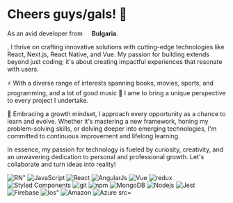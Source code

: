 <h1>Cheers guys/gals! 🥃 </h1>
As an avid developer  from <img src="https://img.icons8.com/color/512/bulgaria-circular.png" width="13"/> <b>Bulgaria</b>.</p> , I thrive on crafting innovative solutions with cutting-edge technologies like React, Next.js, React Native, and Vue. My passion for building extends beyond just coding; it's about creating impactful experiences that resonate with users.

⚡ With a diverse range of interests spanning books, movies, sports, and programming, and a lot of good music 🪩 I ame to bring a unique perspective to every project I undertake. 

🌱 Embracing a growth mindset, I approach every opportunity as a chance to learn and evolve. Whether it's mastering a new framework, honing my problem-solving skills, or delving deeper into emerging technologies, I'm committed to continuous improvement and lifelong learning.

In essence, my passion for technology is fueled by curiosity, creativity, and an unwavering dedication to personal and professional growth. Let's collaborate and turn ideas into reality!


<p>
  <img alt =RN" src="https://img.shields.io/badge/React_Native-20232A?style=for-the-badge&logo=react&logoColor=61DAFB"/>
  <img alt="JavaScript" src="https://img.shields.io/badge/JavaScript-323330?style=for-the-badge&logo=javascript&logoColor=F7DF1E" />
  <img alt="React" src="https://img.shields.io/badge/React-20232A?style=for-the-badge&logo=react&logoColor=61DAFB" />
  <img alt ="AngularJs" src ="https://img.shields.io/badge/AngularJS-E23237?style=for-the-badge&logo=angularjs&logoColor=white"/>
  <img alt ="Vue" src ="https://img.shields.io/badge/Vue.js-35495E?style=for-the-badge&logo=vue.js&logoColor=4FC08D/>
  <img alt="TypeScript" src="https://img.shields.io/badge/TypeScript-007ACC?style=for-the-badge&logo=typescript&logoColor=white" />
  <img alt="redux" src="https://img.shields.io/badge/Redux-593D88?style=for-the-badge&logo=redux&logoColor=white" />
  <img alt="Styled Components" src="https://img.shields.io/badge/styled--components-DB7093?style=for-the-badge&logo=styled-components&logoColor=white" />
  <img alt="git" src="https://img.shields.io/badge/GIT-E44C30?style=for-the-badge&logo=git&logoColor=white" />
  <img alt="npm" src="https://img.shields.io/badge/npm-CB3837?style=for-the-badge&logo=npm&logoColor=white" />
  <img alt="MongoDB" src="https://img.shields.io/badge/MongoDB-4EA94B?style=for-the-badge&logo=mongodb&logoColor=white" />
  <img alt="Nodejs" src="https://img.shields.io/badge/Node.js-339933?style=for-the-badge&logo=nodedotjs&logoColor=white" />
  <img alt="Jest" src="https://img.shields.io/badge/Jest-C21325?style=for-the-badge&logo=jest&logoColor=white" />
  <img alt="Firebase" src="https://img.shields.io/badge/firebase-ffca28?style=for-the-badge&logo=firebase&logoColor=black" />
  <img alt=Ios" src="https://img.shields.io/badge/iOS-000000?style=for-the-badge&logo=ios&logoColor=white" />
  <img alt="Amazon" src="https://img.shields.io/badge/Amazon_AWS-232F3E?style=for-the-badge&logo=amazon-aws&logoColor=white"/>
  <img alt ="Azure src="https://img.shields.io/badge/Microsoft_Azure-0089D6?style=for-the-badge&logo=microsoft-azure&logoColor=white/>
</p>
